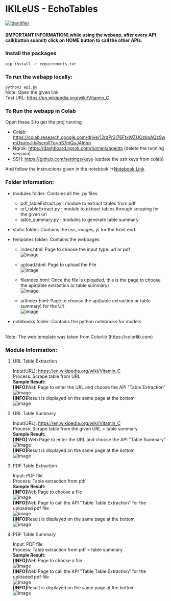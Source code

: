 # IKILeUS - EchoTables
[![Identifier](https://img.shields.io/badge/doi-10.18419%2Fdarus--4774-d45815.svg)](https://doi.org/10.18419/darus-4774)
#### [IMPORTANT INFORMATION] while using the webapp, after every API call(button submit) click on HOME button to call the other APIs.

### Install the packages
``` pip install -r requirements.txt ```

### To run the webapp locally:
``` python3 api.py ``` <br>
Note: Open the given link <br>
Test URL: https://en.wikipedia.org/wiki/Vitamin_C

### To Run the webapp in Colab
Open these 3 to get the proj running
- Colab: https://colab.research.google.com/drive/12rdPr2I76FtxWZUQzkpAQz9wmUsumJ-k#scrollTo=nS7mQuJ4Inbn
- Ngrok: https://dashboard.ngrok.com/tunnels/agents (delete the running session)
- SSH: https://github.com/settings/keys (update the ssh keys from colab)

And follow the instructions given in the notebook ->[Notebook Link](https://colab.research.google.com/drive/12rdPr2I76FtxWZUQzkpAQz9wmUsumJ-k?usp=sharing)

### Folder Information:
- modules folder: Contains all the .py files
  - pdf_tableExtract.py : module to extract tables from pdf
  - url_tableExtract.py : module to extract tables through scraping for the given url
  - table_summary.py : modules to generate table summary
- static folder: Contains the css, images, js for the front end
- templates folder: Contains the webpages
  - index.html: Page to choose the input type: url or pdf <br>
    ![image](https://github.com/user-attachments/assets/46cc0c21-49f7-432d-8784-33871d95f18a)

  - upload.html: Page to upload the File<br>
  ![image](https://github.com/user-attachments/assets/142c915c-3579-45e6-9347-6eff2727f2e5)

  - fileindex.html: Once the file is uploaded, this is the page to choose the api(table extraction or table summary) <br>
  ![image](https://github.com/user-attachments/assets/69d6ed99-caa6-4123-b13b-ef9abd4c67c8)

  - urlIndex.html: Page to choose the api(table extraction or table summary) for the Url <br>
  ![image](https://github.com/user-attachments/assets/65898cff-bf46-4354-aeb6-95adfeea2de8)

- notebooks folder: Contains the python notebooks for models
<br>
Note: The web template was taken from Colorlib (https://colorlib.com)

### Module Information:
1. URL Table Extraction

   Input(URL): https://en.wikipedia.org/wiki/Vitamin_C <br>
   Process: Scrape table from URL <br>
   <b>Sample Result:</b> <br>
   <b>[INFO]</b>Web Page to enter the URL and choose the API "Table Extraction" <br>
   ![image](https://github.com/user-attachments/assets/3055601a-34f9-4026-b5e4-6f8e270d68a5) <br>
   <b>[INFO]</b>Result is displayed on the same page at the bottom <br>
   ![image](https://github.com/user-attachments/assets/78ce2fba-9db0-4e41-911b-9fe5393eb9cd)


3. URL Table Summary

   Input(URL): https://en.wikipedia.org/wiki/Vitamin_C <br>
   Process: Scrape table from the given URL > table summary<br>
   <b>Sample Result: </b><br>
    <b>[INFO]</b> Web Page to enter the URL and choose the API "Table Summary" <br>
   ![image](https://github.com/user-attachments/assets/0dc20ae0-9c3c-4833-b7bb-21a98a0b5cbf) <br>
   <b>[INFO]</b>Result is displayed on the same page at the bottom <br>
   ![image](https://github.com/user-attachments/assets/5ebc47ff-120f-473e-a613-87bf05d9858b)

   
5. PDF Table Extraction
   
   Input: PDF file<br>
   Process: Table extraction from pdf<br>
   <b>Sample Result: </b><br>
    <b>[INFO]</b>Web Page to choose a file<br>
   ![image](https://github.com/user-attachments/assets/5a68f672-ad5b-4a6a-8d5a-e4c27e408a55)
   <br> <b>[INFO]</b>Web Page to call the API "Table Table Extraction" for the uploaded pdf file <br>
   ![image](https://github.com/user-attachments/assets/0d0b2120-66e5-40c2-a4ef-52fecc9afbab)
   <br> <b>[INFO]</b>Result is displayed on the same page at the bottom <br>
   ![image](https://github.com/user-attachments/assets/c5518f1e-20ce-4717-ac2d-927b05e415b0)

  
   
7. PDF Table Summary
   
   Input: PDF file<br>
   Process: Table extraction from pdf > table summary<br>
    <b>Sample Result: </b><br>
    <b>[INFO]</b>Web Page to choose a file<br>
   ![image](https://github.com/user-attachments/assets/5a68f672-ad5b-4a6a-8d5a-e4c27e408a55)
   <br><b>[INFO]</b>Web Page to call the API "Table Table Extraction" for the uploaded pdf file <br>
   ![image](https://github.com/user-attachments/assets/45ea7573-05ce-4f21-856a-52e21031ad09)
   <br> <b>[INFO]</b>Result is displayed on the same page at the bottom <br>
   ![image](https://github.com/user-attachments/assets/63dab8a5-43cc-45e2-a51a-ee2c2813f9a7)

   

